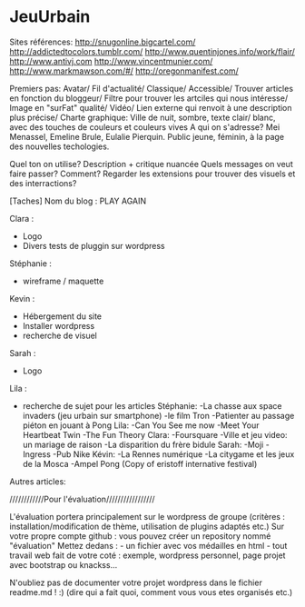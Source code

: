 JeuUrbain
=========
Sites références:
http://snugonline.bigcartel.com/
http://addictedtocolors.tumblr.com/
http://www.quentinjones.info/work/flair/
http://www.antivj.com
http://www.vincentmunier.com/
http://www.markmawson.com/#/
http://oregonmanifest.com/

Premiers pas:
Avatar/ Fil d'actualité/ Classique/ Accessible/ Trouver articles en fonction du bloggeur/ Filtre pour trouver les artciles qui nous intéresse/ Image en "surFat" qualité/ Vidéo/ Lien externe qui renvoit à une description plus précise/ 
Charte graphique: Ville de nuit, sombre, texte clair/ blanc, avec des touches de couleurs et couleurs vives
A qui on s'adresse? 
Mei Menassel, Emeline Brule, Eulalie Pierquin. Public jeune, féminin, à la page des nouvelles techologies.

Quel ton on utilise?
Description + critique nuancée
Quels messages on veut faire passer?
Comment?
Regarder les extensions pour trouver des visuels et des interractions?

[Taches]
Nom du blog : PLAY AGAIN

Clara :
- Logo
- Divers tests de pluggin sur wordpress

Stéphanie :
- wireframe / maquette

Kevin :
- Hébergement du site
- Installer wordpress
- recherche de visuel

Sarah :
- Logo

Lila : 
- recherche de sujet pour les articles
    Stéphanie:
      -La chasse aux space invaders (jeu urbain sur smartphone)
      -le film Tron
      -Patienter au passage piéton en jouant à Pong
    Lila:
      -Can You See me now
      -Meet Your Heartbeat Twin
      -The Fun Theory
    Clara:
      -Foursquare
      -Ville et jeu video: un mariage de raison
      -La disparition du frère bidule
    Sarah:
      -Moji
      -Ingress
      -Pub Nike
    Kévin:
      -La Rennes numérique
      -La citygame et les jeux de la Mosca
      -Ampel Pong (Copy of eristoff internative festival)

Autres articles:


////////////Pour l'évaluation/////////////////

L'évaluation portera principalement sur le wordpress de groupe (critères : installation/modification de thème, utilisation de plugins adaptés etc.)
Sur votre propre compte github : vous pouvez créer un repository nommé "évaluation"
Mettez dedans : 
    - un fichier avec vos médailles en html
    - tout travail web fait de votre coté : exemple, wordpress personnel, page projet avec bootstrap ou knackss...
    
N'oubliez pas de documenter votre projet wordpress dans le fichier readme.md ! :) (dire qui a fait quoi, comment vous vous etes organisés etc.)




